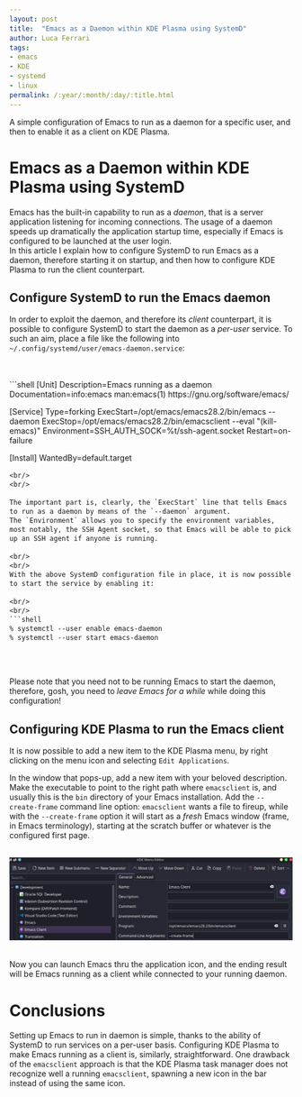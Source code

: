 ```yaml
---
layout: post
title:  "Emacs as a Daemon within KDE Plasma using SystemD"
author: Luca Ferrari
tags:
- emacs
- KDE
- systemd
- linux
permalink: /:year/:month/:day/:title.html
---
```

A simple configuration of Emacs to run as a daemon for a specific user, and then to enable it as a client on KDE Plasma.

# Emacs as a Daemon within KDE Plasma using SystemD

Emacs has the built-in capability to run as a *daemon*, that is a server application listening for incoming connections. The usage of a daemon speeds up dramatically the application startup time, especially if Emacs is configured to be launched at the user login.
<br/>
In this article I explain how to configure SystemD to run Emacs as a daemon, therefore starting it on startup, and then how to configure KDE Plasma to run the client counterpart.

## Configure SystemD to run the Emacs daemon

In order to exploit the daemon, and therefore its *client* counterpart, it is possible to configure SystemD to start the daemon as a *per-user* service. To such an aim, place a file like the following into `~/.config/systemd/user/emacs-daemon.service`:

<br/>
<br/>
```shell
[Unit]
Description=Emacs running as a daemon
Documentation=info:emacs man:emacs(1) https://gnu.org/software/emacs/

[Service]
Type=forking
ExecStart=/opt/emacs/emacs28.2/bin/emacs --daemon
ExecStop=/opt/emacs/emacs28.2/bin/emacsclient --eval "(kill-emacs)"
Environment=SSH_AUTH_SOCK=%t/ssh-agent.socket
Restart=on-failure

[Install]
WantedBy=default.target
```
<br/>
<br/>

The important part is, clearly, the `ExecStart` line that tells Emacs to run as a daemon by means of the `--daemon` argument.
The `Environment` allows you to specify the environment variables, most notably, the SSH Agent socket, so that Emacs will be able to pick up an SSH agent if anyone is running.

<br/>
<br/>
With the above SystemD configuration file in place, it is now possible to start the service by enabling it:

<br/>
<br/>
```shell
% systemctl --user enable emacs-daemon
% systemctl --user start emacs-daemon
```
<br/>
<br/>

Please note that you need not to be running Emacs to start the daemon, therefore, gosh, you need to *leave Emacs for a while* while doing this configuration!

## Configuring KDE Plasma to run the Emacs client

It is now possible to add a new item to the KDE Plasma menu, by right clicking on the menu icon and selecting `Edit Applications`.

In the window that pops-up, add a new item with your beloved description. Make the executable to point to the right path where `emacsclient` is, and usually this is the `bin` directory of your Emacs installation. Add the `--create-frame` command line option: `emacsclient` wants a file to fireup, while with the `--create-frame` option it will start as a *fresh* Emacs window (frame, in Emacs terminology), starting at the scratch buffer or whatever is the configured first page.


<br/>
<center>
<img src="/images/posts/emacs/emacsclient1.png" />
</center>
<br/>

Now you can launch Emacs thru the application icon, and the ending result will be Emacs running as a client while connected to your running daemon.


# Conclusions

Setting up Emacs to run in daemon is simple, thanks to the ability of SystemD to run services on a per-user basis.
Configuring KDE Plasma to make Emacs running as a client is, similarly, straightforward. One drawback of the `emacsclient` approach is that the KDE Plasma task manager does not recognize well a running `emacsclient`, spawning a new icon in the bar instead of using the same icon.
